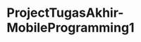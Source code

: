 # ProjectTugasAkhir-MobileProgramming1

<!DOCTYPE html>
<html>
<head>
    <style>
        .image-grid {
            display: grid;
            grid-template-columns: repeat(2, 1fr);
            grid-gap: 10px;
        }

        .image-grid img {
            max-width: 100%;
            height: auto;
        }
    </style>
</head>
<body>
    <div class="image-grid">
        <img src="https://github.com/rhmnsae/ProjectTugasAkhir-MobileProgramming1/assets/94337229/5aeb4411-911b-4098-8b08-70025a552414" alt="01 - Splash Screen">
        <img src="https://github.com/rhmnsae/ProjectTugasAkhir-MobileProgramming1/assets/94337229/72bba266-9429-4925-ba52-77baedfaf264" alt="02 - Onboarding">
        <img src="https://github.com/rhmnsae/ProjectTugasAkhir-MobileProgramming1/assets/94337229/41891314-b878-4924-8c95-885814e9771a" alt="03 - Welcome Screen">
        <img src="https://github.com/rhmnsae/ProjectTugasAkhir-MobileProgramming1/assets/94337229/7c9715ca-1400-4488-b4b8-cf82d61b5d0e" alt="04 - Sign In">
        <img src="https://github.com/rhmnsae/ProjectTugasAkhir-MobileProgramming1/assets/94337229/638a6088-eb29-4733-9278-c53de160aeb6" alt="05 - Sign Up">
        <img src="https://github.com/rhmnsae/ProjectTugasAkhir-MobileProgramming1/assets/94337229/f7c39005-64d1-4062-9a59-6bf5699eb242" alt="06 - Homepage">
        <img src="https://github.com/rhmnsae/ProjectTugasAkhir-MobileProgramming1/assets/94337229/d3fb18fd-e25b-4288-b34a-af64a4e2efb2" alt="07 - Bookmarks">
        <img src="https://github.com/rhmnsae/ProjectTugasAkhir-MobileProgramming1/assets/94337229/cac0de1a-65e5-44db-ac02-a10b92308018" alt="08 - Bookmarks Empty State">
        <img src="https://github.com/rhmnsae/ProjectTugasAkhir-MobileProgramming1/assets/94337229/37a7a084-0980-48fd-9c5e-d346db2a0ed4" alt="09 - Article Page 3">
        <img src="https://github.com/rhmnsae/ProjectTugasAkhir-MobileProgramming1/assets/94337229/9d36ec1a-e154-48fb-a127-7f8363020f71" alt="10 - Profile">
    </div>
</body>
</html>



